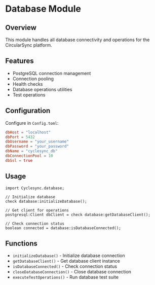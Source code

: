 # Database Module

## Overview
This module handles all database connectivity and operations for the CircularSync platform.

## Features
- PostgreSQL connection management
- Connection pooling
- Health checks
- Database operations utilities
- Test operations

## Configuration
Configure in `Config.toml`:
```toml
dbHost = "localhost"
dbPort = 5432
dbUsername = "your_username"
dbPassword = "your_password"
dbName = "cyclesync_db"
dbConnectionPool = 10
dbSsl = true
```

## Usage
```ballerina
import Cyclesync.database;

// Initialize database
check database:initializeDatabase();

// Get client for operations
postgresql:Client dbClient = check database:getDatabaseClient();

// Check connection status
boolean connected = database:isDatabaseConnected();
```

## Functions
- `initializeDatabase()` - Initialize database connection
- `getDatabaseClient()` - Get database client instance
- `isDatabaseConnected()` - Check connection status
- `closeDatabaseConnection()` - Close database connection
- `executeTestOperations()` - Run database test suite